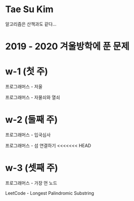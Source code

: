 # Tae Su Kim
알고리즘은 산책과도 같다...



# 2019 - 2020 겨울방학에 푼 문제

# w-1 (첫 주)
프로그래머스 - 저울

프로그래머스 - 자물쇠와 열쇠

# w-2 (둘째 주)
프로그래머스 - 입국심사

프로그래머스 - 섬 연결하기
<<<<<<< HEAD

# w-3 (셋째 주)
프로그래머스 - 가장 먼 노드

LeetCode - Longest Palindromic Substring
